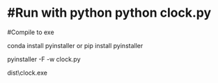 #Run with python 
python clock.py
===========================================

#Compile to exe

conda install pyinstaller
or
pip install pyinstaller

pyinstaller -F -w clock.py

dist\clock.exe
